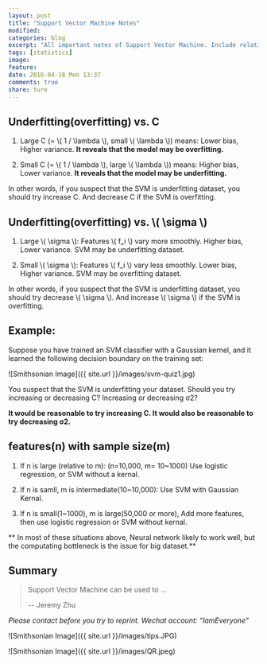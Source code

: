 ```yaml
---
layout: post
title: "Support Vector Machine Notes"
modified:
categories: blog
excerpt: "All important notes of Support Vector Machine. Include relationship between C, \\( \sigma \\) and underfitting(or overfitting)" 
tags: [statistics]
image:
feature:
date: 2016-04-18 Mon 13:37
comments: true
share: ture
---
```


##  Underfitting(overfitting) vs. C

1. Large C (= \\( 1 / \lambda \\), small \\( \lambda \\)) means: Lower bias, Higher variance. **It reveals that the model may be overfitting.** 

2. Small C (= \\( 1 / \lambda \\), large \\( \lambda \\)) means: Higher bias, Lower variance. **It reveals that the model may be underfitting.** 

In other words, if you suspect that the SVM is underfitting dataset, you should try increase C. And decrease C if the SVM is overfitting. 

##  Underfitting(overfitting) vs. \\( \sigma \\)

1. Large \\( \sigma \\): Features \\( f_i \\) vary more smoothly. Higher bias, Lower variance. SVM may be underfitting dataset. 

2. Small \\( \sigma \\): Features \\( f_i \\) vary less smoothly. Lower bias, Higher variance. SVM may be overfitting dataset. 

In other words, if you suspect that the SVM is underfitting dataset, you should try decrease \\( \sigma \\). And increase  \\( \sigma \\) if the SVM is overfitting. 


## Example:  

Suppose you have trained an SVM classifier with a Gaussian kernel, and it learned the following decision boundary on the training set:

![Smithsonian Image]({{ site.url }}/images/svm-quiz1.jpg)

You suspect that the SVM is underfitting your dataset. Should you try increasing or decreasing C? Increasing or decreasing σ2?

**It would be reasonable to try increasing C. It would also be reasonable to try decreasing σ2.**

## features(n) with sample size(m)

1. If n is large (relative to m): (n=10,000, m= 10~1000)
    Use logistic regression, or SVM without a kernal.

2. If n is samll, m is intermediate(10~10,000):
    Use SVM with Gaussian Kernal.

3. If n is small(1~1000), m is large(50,000 or more), 
    Add more features, then use logistic regression or SVM without kernal. 

** In most of these situations above, Neural network likely to work well, but the computating bottleneck is the issue for big dataset.**

## Summary

> Support Vector Machine can be used to ...
>
> -- Jeremy Zhu

*Please contact before you try to reprint. Wechat account: “IamEveryone"*

![Smithsonian Image]({{ site.url }}/images/tips.JPG)

![Smithsonian Image]({{ site.url }}/images/QR.jpeg)
